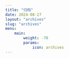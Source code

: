 ```yaml
---
title: "归档"
date: 2024-08-27
layout: "archives"
slug: "archives"
menu:
    main:
        weight: -70
        params: 
            icon: archives
---
```

